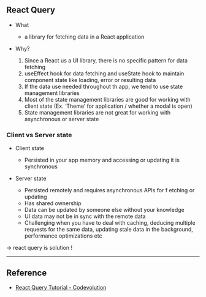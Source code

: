 ## React Query

- What

  - a library for fetching data in a React application

- Why?

  1. Since a React us a UI library, there is no specific pattern for data fetching
  2. useEffect hook for data fetching and useState hook to maintain component state like loading, error or resulting data
  3. If the data use needed throughout th app, we tend to use state management libraries
  4. Most of the state management libraries are good for working with client state (Ex. ‘Theme’ for application / whether a modal is open)
  5. State management libraries are not great for working with asynchronous or server state

### Client vs Server state

- Client state

  - Persisted in your app memory and accessing or updating it is synchronous

- Server state
  - Persisted remotely and requires asynchronous APIs for f etching or updating
  - Has shared ownership
  - Data can be updated by someone else without your knowledge
  - UI data may not be in sync with the remote data
  - Challenging when you have to deal with caching, deducing multiple requests for the same data, updating stale data in the background, performance optimizations etc

-> react query is solution !

----
## Reference
- [React Query Tutorial - Codevolution](https://www.youtube.com/watch?v=VtWkSCZX0Ec&list=PLC3y8-rFHvwjTELCrPrcZlo6blLBUspd2)
